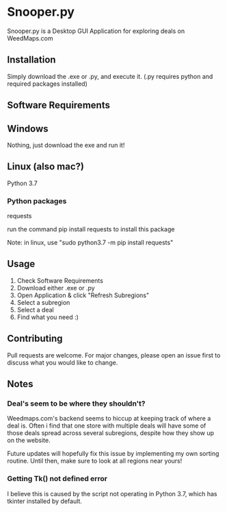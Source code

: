 # Snooper.py

Snooper.py is a Desktop GUI Application for exploring deals on WeedMaps.com

## Installation

Simply download the .exe or .py, and execute it. (.py requires python and required packages installed)

## Software Requirements

## Windows

Nothing, just download the exe and run it!

## Linux (also mac?)

Python 3.7

### Python packages

requests

run the command pip install requests to install this package

Note: in linux, use "sudo python3.7 -m pip install requests"

## Usage

1. Check Software Requirements
2. Download either .exe or .py
3. Open Application & click "Refresh Subregions"
4. Select a subregion
5. Select a deal
6. Find what you need :)


## Contributing

Pull requests are welcome. For major changes, please open an issue first to discuss what you would like to change.

## Notes

### Deal's seem to be where they shouldn't?

Weedmaps.com's backend seems to hiccup at keeping track of where a deal is. Often i find that one store with multiple deals will have
some of those deals spread across several subregions, despite how they show up on the website.

Future updates will hopefully fix this issue by implementing my own sorting routine. Until then, make sure to look at all regions near yours!

### Getting Tk() not defined error

I believe this is caused by the script not operating in Python 3.7, which has tkinter installed by default. 